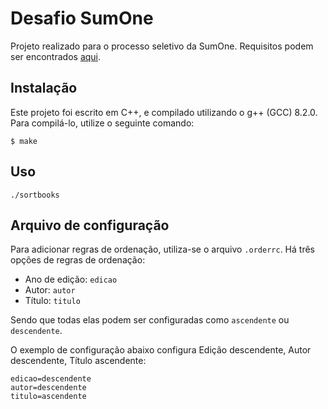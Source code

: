 # Desafio SumOne
Projeto realizado para o processo seletivo da SumOne. Requisitos podem ser encontrados [aqui](https://github.com/sumoners/s1-programming-challenges/tree/master/v2).

## Instalação
Este projeto foi escrito em C++, e compilado utilizando o g++ (GCC) 8.2.0. Para compilá-lo, utilize o seguinte comando:
```
$ make
```

## Uso
```
./sortbooks
```

## Arquivo de configuração
Para adicionar regras de ordenação, utiliza-se o arquivo `.orderrc`. Há três opções de regras de ordenação:
- Ano de edição: `edicao`
- Autor: `autor`
- Título: `titulo`

Sendo que todas elas podem ser configuradas como `ascendente` ou `descendente`.

O exemplo de configuração abaixo configura Edição descendente, Autor descendente, Título ascendente:
```
edicao=descendente
autor=descendente
titulo=ascendente
```
